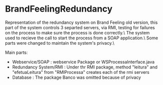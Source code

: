 # BrandFeelingRedundancy

Representation of the redundancy system on Brand Feeling old version, this part of the system controls 3 separted servers, via RMI, testing for failures on the process to make sure the process is done correctly.\\
The system used to recieve the call to start the process from a SOAP application.\\
Some parts were changed to maintain the system's privacy.\\

Main parts:

 - Webservice/SOAP : webservice Package or WSProcessaInterface.java
 - Redundancy System/RMI : Under thr RMI package, method "leitura" and "efetuaLeitura" from "RMIProcessa" creates each of the rmi servers
 - Database : The package Banco was omitted because of privacy